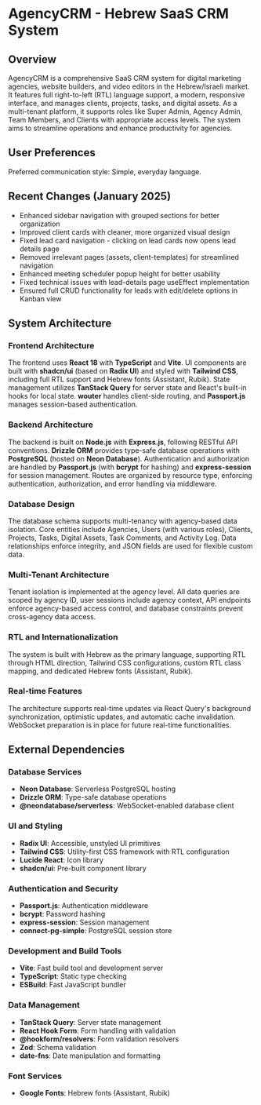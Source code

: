 # AgencyCRM - Hebrew SaaS CRM System

## Overview
AgencyCRM is a comprehensive SaaS CRM system for digital marketing agencies, website builders, and video editors in the Hebrew/Israeli market. It features full right-to-left (RTL) language support, a modern, responsive interface, and manages clients, projects, tasks, and digital assets. As a multi-tenant platform, it supports roles like Super Admin, Agency Admin, Team Members, and Clients with appropriate access levels. The system aims to streamline operations and enhance productivity for agencies.

## User Preferences
Preferred communication style: Simple, everyday language.

## Recent Changes (January 2025)
- Enhanced sidebar navigation with grouped sections for better organization
- Improved client cards with cleaner, more organized visual design
- Fixed lead card navigation - clicking on lead cards now opens lead details page
- Removed irrelevant pages (assets, client-templates) for streamlined navigation
- Enhanced meeting scheduler popup height for better usability
- Fixed technical issues with lead-details page useEffect implementation
- Ensured full CRUD functionality for leads with edit/delete options in Kanban view

## System Architecture

### Frontend Architecture
The frontend uses **React 18** with **TypeScript** and **Vite**. UI components are built with **shadcn/ui** (based on **Radix UI**) and styled with **Tailwind CSS**, including full RTL support and Hebrew fonts (Assistant, Rubik). State management utilizes **TanStack Query** for server state and React's built-in hooks for local state. **wouter** handles client-side routing, and **Passport.js** manages session-based authentication.

### Backend Architecture
The backend is built on **Node.js** with **Express.js**, following RESTful API conventions. **Drizzle ORM** provides type-safe database operations with **PostgreSQL** (hosted on **Neon Database**). Authentication and authorization are handled by **Passport.js** (with **bcrypt** for hashing) and **express-session** for session management. Routes are organized by resource type, enforcing authentication, authorization, and error handling via middleware.

### Database Design
The database schema supports multi-tenancy with agency-based data isolation. Core entities include Agencies, Users (with various roles), Clients, Projects, Tasks, Digital Assets, Task Comments, and Activity Log. Data relationships enforce integrity, and JSON fields are used for flexible custom data.

### Multi-Tenant Architecture
Tenant isolation is implemented at the agency level. All data queries are scoped by agency ID, user sessions include agency context, API endpoints enforce agency-based access control, and database constraints prevent cross-agency data access.

### RTL and Internationalization
The system is built with Hebrew as the primary language, supporting RTL through HTML direction, Tailwind CSS configurations, custom RTL class mapping, and dedicated Hebrew fonts (Assistant, Rubik).

### Real-time Features
The architecture supports real-time updates via React Query's background synchronization, optimistic updates, and automatic cache invalidation. WebSocket preparation is in place for future real-time functionalities.

## External Dependencies

### Database Services
- **Neon Database**: Serverless PostgreSQL hosting
- **Drizzle ORM**: Type-safe database operations
- **@neondatabase/serverless**: WebSocket-enabled database client

### UI and Styling
- **Radix UI**: Accessible, unstyled UI primitives
- **Tailwind CSS**: Utility-first CSS framework with RTL configuration
- **Lucide React**: Icon library
- **shadcn/ui**: Pre-built component library

### Authentication and Security
- **Passport.js**: Authentication middleware
- **bcrypt**: Password hashing
- **express-session**: Session management
- **connect-pg-simple**: PostgreSQL session store

### Development and Build Tools
- **Vite**: Fast build tool and development server
- **TypeScript**: Static type checking
- **ESBuild**: Fast JavaScript bundler

### Data Management
- **TanStack Query**: Server state management
- **React Hook Form**: Form handling with validation
- **@hookform/resolvers**: Form validation resolvers
- **Zod**: Schema validation
- **date-fns**: Date manipulation and formatting

### Font Services
- **Google Fonts**: Hebrew fonts (Assistant, Rubik)